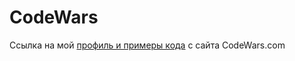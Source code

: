 # CodeWars
Ссылка на мой [профиль и примеры кода](https://wsq-coder.github.io/CodeWars_codes/index.html) с сайта CodeWars.com
